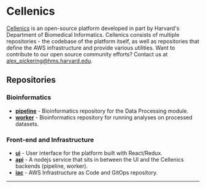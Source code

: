 # Cellenics

[Cellenics](https://scp.biomage.net/) is an open-source platform developed in part by Harvard's Department of Biomedical Informatics. Cellenics consists of multiple repositories - the codebase of the platform itself, as well as repositories that define the AWS infrastructure and provide various utilities. Want to contribute to our open source community efforts? Contact us at alex_pickering@hms.harvard.edu.

## Repositories


### Bioinformatics


- **[pipeline](https://github.com/hms-dbmi-cellenics/pipeline)** - Bioinformatics repository for the Data Processing module.
- **[worker](https://github.com/hms-dbmi-cellenics/worker)** - Bioinformatics repository for running analyses on processed datasets.

### Front-end and Infrastructure
- **[ui](https://github.com/hms-dbmi-cellenics/ui)** - User interface for the platform built with React/Redux.
- **[api](https://github.com/hms-dbmi-cellenics/api)** - A nodejs service that sits in between the UI and the Cellenics backends (pipeline, worker).
- **[iac](https://github.com/hms-dbmi-cellenics/iac)** - AWS Infrastructure as Code and GitOps repository.

----
